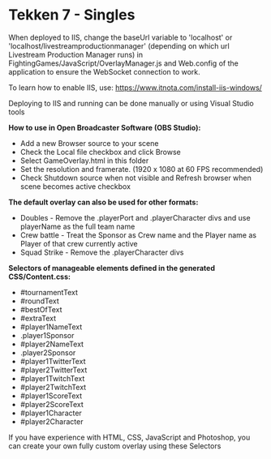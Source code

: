 # Tekken 7 - Singles

When deployed to IIS, change the baseUrl variable to 'localhost' or 'localhost/livestreamproductionmanager' (depending on which url Livestream Production Manager runs) in FightingGames/JavaScript/OverlayManager.js and Web.config of the application to ensure the WebSocket connection to work.

To learn how to enable IIS, use: https://www.itnota.com/install-iis-windows/

Deploying to IIS and running can be done manually or using Visual Studio tools

**How to use in Open Broadcaster Software (OBS Studio):**
- Add a new Browser source to your scene
- Check the Local file checkbox and click Browse
- Select GameOverlay.html in this folder
- Set the resolution and framerate. (1920 x 1080 at 60 FPS recommended)
- Check Shutdown source when not visible and Refresh browser when scene becomes active checkbox

**The default overlay can also be used for other formats:**
- Doubles - Remove the .playerPort and .playerCharacter divs and use playerName as the full team name
- Crew battle - Treat the Sponsor as Crew name and the Player name as Player of that crew currently active
- Squad Strike - Remove the .playerCharacter divs

**Selectors of manageable elements defined in the generated CSS/Content.css:**
- #tournamentText
- #roundText
- #bestOfText
- #extraText
- #player1NameText
- .player1Sponsor
- #player2NameText
- .player2Sponsor
- #player1TwitterText
- #player2TwitterText
- #player1TwitchText
- #player2TwitchText
- #player1ScoreText
- #player2ScoreText
- #player1Character
- #player2Character

If you have experience with HTML, CSS, JavaScript and Photoshop, you can create your own fully custom overlay using these Selectors